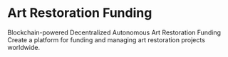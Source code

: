 # Art Restoration Funding
 Blockchain-powered Decentralized Autonomous Art Restoration Funding Create a platform for funding and managing art restoration projects worldwide.
